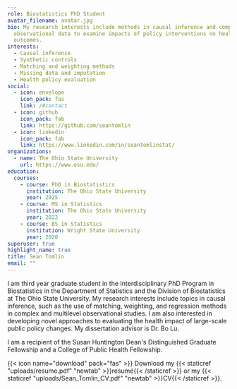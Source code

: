 ```yaml
---
role: Biostatistics PhD Student
avatar_filename: avatar.jpg
bio: My research interests include methods in causal inference and complex
  observational data to examine impacts of policy interventions on health
  outcomes.
interests:
  - Causal inference
  - Synthetic controls
  - Matching and weighting methods
  - Missing data and imputation
  - Health policy evaluation
social:
  - icon: envelope
    icon_pack: fas
    link: /#contact
  - icon: github
    icon_pack: fab
    link: https://github.com/seantomlin
  - icon: linkedin
    icon_pack: fab
    link: https://www.linkedin.com/in/seantomlinstat/
organizations:
  - name: The Ohio State University
    url: https://www.osu.edu/
education:
  courses:
    - course: PhD in Biostatistics
      institution: The Ohio State University
      year: 2025
    - course: MS in Statistics
      institution: The Ohio State University
      year: 2022
    - course: BS in Statistics
      institution: Wright State University
      year: 2020
superuser: true
highlight_name: true
title: Sean Tomlin
email: ""
---
```

I am third year graduate student in the Interdisciplinary PhD Program in Biostatistics in the Department of Statistics and the Division of Biostatistics at The Ohio State University. My research interests include topics in causal inference, such as the use of matching, weighting, and regression methods in complex and multilevel observational studies. I am also interested in developing novel approaches to evaluating the health impact of large-scale public policy changes. My dissertation advisor is Dr. Bo Lu. 

I am a recipient of the Susan Huntington Dean's Distinguished Graduate Fellowship and a College of Public Health Fellowship. 

{{< icon name="download" pack="fas" >}} Download my {{< staticref "uploads/resume.pdf" "newtab" >}}resumé{{< /staticref >}} or my {{< staticref "uploads/Sean_Tomlin_CV.pdf" "newtab" >}}CV{{< /staticref >}}.